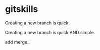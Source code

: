 # gitskills

Creating a new branch is quick.

Creating a new branch is quick AND simple.

add merge..
